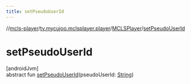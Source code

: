 ```yaml
---
title: setPseudoUserId
---
```

//[mcls-player](../../../index.html)/[tv.mycujoo.mclsplayer.player](../index.html)/[MCLSPlayer](index.html)/[setPseudoUserId](set-pseudo-user-id.html)



# setPseudoUserId



[androidJvm]\
abstract fun [setPseudoUserId](set-pseudo-user-id.html)(pseudoUserId: [String](https://kotlinlang.org/api/latest/jvm/stdlib/kotlin/-string/index.html))




